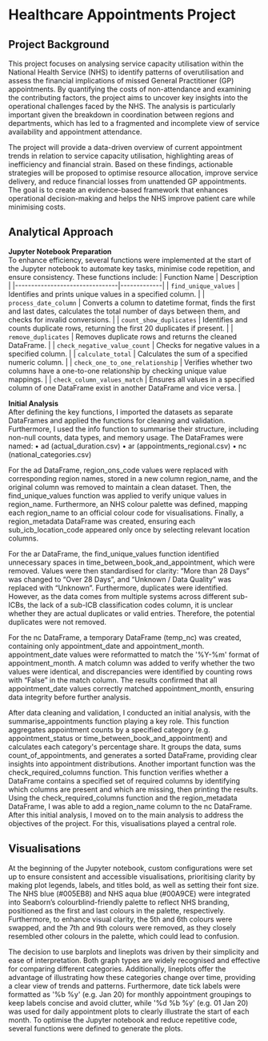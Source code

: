 # Healthcare Appointments Project
## Project Background
This project focuses on analysing service capacity utilisation within the National Health Service (NHS) to identify patterns of overutilisation and assess the financial implications of missed General Practitioner (GP) appointments. By quantifying the costs of non-attendance and examining the contributing factors, the project aims to uncover key insights into the operational challenges faced by the NHS. The analysis is particularly important given the breakdown in coordination between regions and departments, which has led to a fragmented and incomplete view of service availability and appointment attendance.

The project will provide a data-driven overview of current appointment trends in relation to service capacity utilisation, highlighting areas of inefficiency and financial strain. Based on these findings, actionable strategies will be proposed to optimise resource allocation, improve service delivery, and reduce financial losses from unattended GP appointments. The goal is to create an evidence-based framework that enhances operational decision-making and helps the NHS improve patient care while minimising costs.

## Analytical Approach
__Jupyter Notebook Preparation__ <br>
To enhance efficiency, several functions were implemented at the start of the Jupyter notebook to automate key tasks, minimise code repetition, and ensure consistency. These functions include:
| Function Name                  | Description |
|--------------------------------|-------------|
| `find_unique_values`           | Identifies and prints unique values in a specified column. |
| `process_date_column`          | Converts a column to datetime format, finds the first and last dates, calculates the total number of days between them, and checks for invalid conversions. |
| `count_show_duplicates`        | Identifies and counts duplicate rows, returning the first 20 duplicates if present. |
| `remove_duplicates`            | Removes duplicate rows and returns the cleaned DataFrame. |
| `check_negative_value_count`   | Checks for negative values in a specified column. |
| `calculate_total`              | Calculates the sum of a specified numeric column. |
| `check_one_to_one_relationship` | Verifies whether two columns have a one-to-one relationship by checking unique value mappings. |
| `check_column_values_match`    | Ensures all values in a specified column of one DataFrame exist in another DataFrame and vice versa. |


__Initial Analysis__ <br>
After defining the key functions, I imported the datasets as separate DataFrames and applied the functions for cleaning and validation. Furthermore, I used the info function to summarise their structure, including non-null counts, data types, and memory usage. The DataFrames were named:
•	ad (actual_duration.csv)
•	ar (appointments_regional.csv)
•	nc (national_categories.csv)

For the ad DataFrame, region_ons_code values were replaced with corresponding region names, stored in a new column region_name, and the original column was removed to maintain a clean dataset. Then, the find_unique_values function was applied to verify unique values in region_name. Furthermore, an NHS colour palette was defined, mapping each region_name to an official colour code for visualisations. Finally, a region_metadata DataFrame was created, ensuring each sub_icb_location_code appeared only once by selecting relevant location columns.

For the ar DataFrame, the find_unique_values function identified unnecessary spaces in time_between_book_and_appointment, which were removed. Values were then standardised for clarity: “More than 28 Days” was changed to “Over 28 Days”, and “Unknown / Data Quality” was replaced with “Unknown”. Furthermore, duplicates were identified. However, as the data comes from multiple systems across different sub-ICBs, the lack of a sub-ICB classification codes column, it is unclear whether they are actual duplicates or valid entries. Therefore, the potential duplicates were not removed.

For the nc DataFrame, a temporary DataFrame (temp_nc) was created, containing only appointment_date and appointment_month. appointment_date values were reformatted to match the '%Y-%m' format of appointment_month. A match column was added to verify whether the two values were identical, and discrepancies were identified by counting rows with “False” in the match column. The results confirmed that all appointment_date values correctly matched appointment_month, ensuring data integrity before further analysis.

After data cleaning and validation, I conducted an initial analysis, with the summarise_appointments function playing a key role. This function aggregates appointment counts by a specified category (e.g. appointment_status or time_between_book_and_appointment) and calculates each category's percentage share. It groups the data, sums count_of_appointments, and generates a sorted DataFrame, providing clear insights into appointment distributions. Another important function was the check_required_columns function. This function verifies whether a DataFrame contains a specified set of required columns by identifying which columns are present and which are missing, then printing the results. Using the check_required_columns function and the region_metadata DataFrame, I was able to add a region_name column to the nc DataFrame. After this initial analysis, I moved on to the main analysis to address the objectives of the project. For this, visualisations played a central role.

## Visualisations
At the beginning of the Jupyter notebook, custom configurations were set up to ensure consistent and accessible visualisations, prioritising clarity by making plot legends, labels, and titles bold, as well as setting their font size. The NHS blue (#005EB8) and NHS aqua blue (#00A9CE) were integrated into Seaborn’s colourblind-friendly palette to reflect NHS branding, positioned as the first and last colours in the palette, respectively. Furthermore, to enhance visual clarity, the 5th and 6th colours were swapped, and the 7th and 9th colours were removed, as they closely resembled other colours in the palette, which could lead to confusion.

The decision to use barplots and lineplots was driven by their simplicity and ease of interpretation. Both graph types are widely recognised and effective for comparing different categories. Additionally, lineplots offer the advantage of illustrating how these categories change over time, providing a clear view of trends and patterns. Furthermore, date tick labels were formatted as '%b %y' (e.g. Jan 20) for monthly appointment groupings to keep labels concise and avoid clutter, while '%d %b %y' (e.g. 01 Jan 20) was used for daily appointment plots to clearly illustrate the start of each month. To optimise the Jupyter notebook and reduce repetitive code, several functions were defined to generate the plots. 
